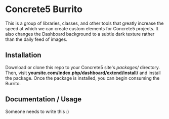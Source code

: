 # Concrete5 Burrito

This is a group of libraries, classes, and other tools that greatly increase the speed at which we can create custom elements for Concrete5 projects. It also changes the Dashboard background to a subtle dark texture rather than the daily feed of images. 

## Installation

Download or clone this repo to your Concrete5 site's *packages/* directory. Then, visit **yoursite.com/index.php/dashboard/extend/install/** and install the package. Once the package is installed, you can begin consuming the Burrito.

## Documentation / Usage

Someone needs to write this :)